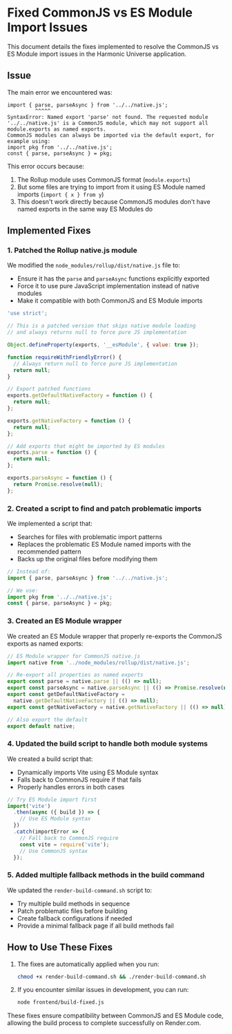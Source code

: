 # Fixed CommonJS vs ES Module Import Issues

This document details the fixes implemented to resolve the CommonJS vs ES Module import issues in the Harmonic Universe application.

## Issue

The main error we encountered was:

```
import { parse, parseAsync } from '../../native.js';
         ^^^^^
SyntaxError: Named export 'parse' not found. The requested module '../../native.js' is a CommonJS module, which may not support all module.exports as named exports.
CommonJS modules can always be imported via the default export, for example using:
import pkg from '../../native.js';
const { parse, parseAsync } = pkg;
```

This error occurs because:

1. The Rollup module uses CommonJS format (`module.exports`)
2. But some files are trying to import from it using ES Module named imports (`import { x } from y`)
3. This doesn't work directly because CommonJS modules don't have named exports in the same way ES Modules do

## Implemented Fixes

### 1. Patched the Rollup native.js module

We modified the `node_modules/rollup/dist/native.js` file to:

- Ensure it has the `parse` and `parseAsync` functions explicitly exported
- Force it to use pure JavaScript implementation instead of native modules
- Make it compatible with both CommonJS and ES Module imports

```javascript
'use strict';

// This is a patched version that skips native module loading
// and always returns null to force pure JS implementation

Object.defineProperty(exports, '__esModule', { value: true });

function requireWithFriendlyError() {
  // Always return null to force pure JS implementation
  return null;
}

// Export patched functions
exports.getDefaultNativeFactory = function () {
  return null;
};

exports.getNativeFactory = function () {
  return null;
};

// Add exports that might be imported by ES modules
exports.parse = function () {
  return null;
};

exports.parseAsync = function () {
  return Promise.resolve(null);
};
```

### 2. Created a script to find and patch problematic imports

We implemented a script that:

- Searches for files with problematic import patterns
- Replaces the problematic ES Module named imports with the recommended pattern
- Backs up the original files before modifying them

```javascript
// Instead of:
import { parse, parseAsync } from '../../native.js';

// We use:
import pkg from '../../native.js';
const { parse, parseAsync } = pkg;
```

### 3. Created an ES Module wrapper

We created an ES Module wrapper that properly re-exports the CommonJS exports as named exports:

```javascript
// ES Module wrapper for CommonJS native.js
import native from '../node_modules/rollup/dist/native.js';

// Re-export all properties as named exports
export const parse = native.parse || (() => null);
export const parseAsync = native.parseAsync || (() => Promise.resolve(null));
export const getDefaultNativeFactory =
  native.getDefaultNativeFactory || (() => null);
export const getNativeFactory = native.getNativeFactory || (() => null);

// Also export the default
export default native;
```

### 4. Updated the build script to handle both module systems

We created a build script that:

- Dynamically imports Vite using ES Module syntax
- Falls back to CommonJS require if that fails
- Properly handles errors in both cases

```javascript
// Try ES Module import first
import('vite')
  .then(async ({ build }) => {
    // Use ES Module syntax
  })
  .catch(importError => {
    // Fall back to CommonJS require
    const vite = require('vite');
    // Use CommonJS syntax
  });
```

### 5. Added multiple fallback methods in the build command

We updated the `render-build-command.sh` script to:

- Try multiple build methods in sequence
- Patch problematic files before building
- Create fallback configurations if needed
- Provide a minimal fallback page if all build methods fail

## How to Use These Fixes

1. The fixes are automatically applied when you run:

   ```bash
   chmod +x render-build-command.sh && ./render-build-command.sh
   ```

2. If you encounter similar issues in development, you can run:
   ```bash
   node frontend/build-fixed.js
   ```

These fixes ensure compatibility between CommonJS and ES Module code, allowing the build process to complete successfully on Render.com.
